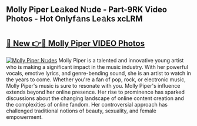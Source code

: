 ## Molly Piper Le𝚊ked N𝚞de - Part-9RK Video Photos - Hot Onlyf𝚊ns Le𝚊ks xcLRM

# <h2><a href="http://ab40156.deff.icu/?id=Molly+Piper">🔗 New 👉🔴 Molly Piper VIDEO Photos</a></h2>

[![Molly Piper N𝚞des](https://i.imgur.com/rIISA9y.gif)](http://ab40156.deff.icu/?id=Molly+Piper)
Molly Piper is a talented and innovative young artist who is making a significant impact in the music industry. With her powerful vocals, emotive lyrics, and genre-bending sound, she is an artist to watch in the years to come. Whether you're a fan of pop, rock, or electronic music, Molly Piper's music is sure to resonate with you. Molly Piper's influence extends beyond her online presence. Her rise to prominence has sparked discussions about the changing landscape of online content creation and the complexities of online fandom. Her controversial approach has challenged traditional notions of beauty, sexuality, and female empowerment.
